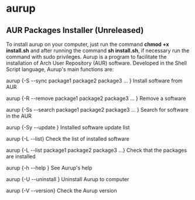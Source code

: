 # aurup
## AUR Packages Installer (Unreleased)

To install aurup on your computer, just run the command **chmod +x install.sh** and after running the command **sh install.sh**, if necessary run the command with sudo privileges. 
Aurup is a program to facilitate the installation of Arch User Repository (AUR) software. Developed in the Shell Script language, Aurup's main functions are:

aurup {-S --sync package1 package2 package3 ... }
Install software from AUR

aurup {-R --remove package1 package2 package3 ... }
Remove a software

aurup {-Ss --search package1 package2 package3 ... }
Search for software in the AUR

aurup {-Sy --update }
Installed software update list

aurup {-L --list}
Check the list of installed software

aurup {-L --list package1 package2 package3 ...}
Check that the packages are installed

aurup {-h --help }
See Aurup's help

aurup {-U --uninstall }
Uninstall Aurup to computer

aurup {-V --version}
Check the Aurup version
